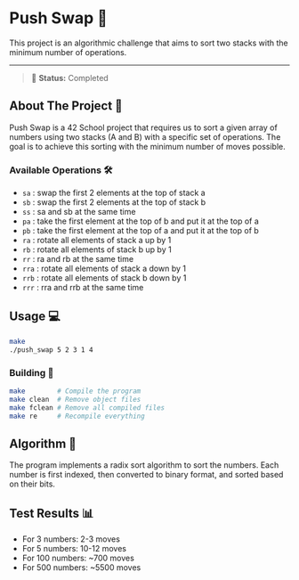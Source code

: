 # Push Swap 🔄

This project is an algorithmic challenge that aims to sort two stacks with the minimum number of operations.

---
> 🚧 **Status:** Completed

## About The Project 📝

Push Swap is a 42 School project that requires us to sort a given array of numbers using two stacks (A and B) with a specific set of operations. The goal is to achieve this sorting with the minimum number of moves possible.

### Available Operations 🛠️

- `sa` : swap the first 2 elements at the top of stack a
- `sb` : swap the first 2 elements at the top of stack b
- `ss` : sa and sb at the same time
- `pa` : take the first element at the top of b and put it at the top of a
- `pb` : take the first element at the top of a and put it at the top of b
- `ra` : rotate all elements of stack a up by 1
- `rb` : rotate all elements of stack b up by 1
- `rr` : ra and rb at the same time
- `rra` : rotate all elements of stack a down by 1
- `rrb` : rotate all elements of stack b down by 1
- `rrr` : rra and rrb at the same time

## Usage 💻

```bash
make
./push_swap 5 2 3 1 4
```

### Building 🔨

```bash
make        # Compile the program
make clean  # Remove object files
make fclean # Remove all compiled files
make re     # Recompile everything
```

## Algorithm 🧮

The program implements a radix sort algorithm to sort the numbers. Each number is first indexed, then converted to binary format, and sorted based on their bits.

## Test Results 📊

- For 3 numbers: 2-3 moves
- For 5 numbers: 10-12 moves
- For 100 numbers: ~700 moves
- For 500 numbers: ~5500 moves
